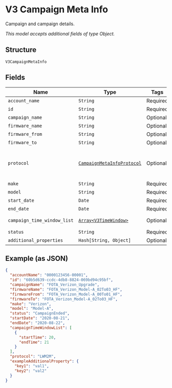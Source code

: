 
# V3 Campaign Meta Info

Campaign and campaign details.

*This model accepts additional fields of type Object.*

## Structure

`V3CampaignMetaInfo`

## Fields

| Name | Type | Tags | Description |
|  --- | --- | --- | --- |
| `account_name` | `String` | Required | Account identifier. |
| `id` | `String` | Required | Campaign identifier. |
| `campaign_name` | `String` | Optional | Campaign name. |
| `firmware_name` | `String` | Optional | Firmware name. |
| `firmware_from` | `String` | Optional | Old firmware version. |
| `firmware_to` | `String` | Optional | New software version. |
| `protocol` | [`CampaignMetaInfoProtocol`](../../doc/models/campaign-meta-info-protocol.md) | Optional | Firmware protocol. Valid values include: LWM2M, OMD-DM.<br><br>**Default**: `CampaignMetaInfoProtocol::LW_M2M` |
| `make` | `String` | Required | Device make. |
| `model` | `String` | Required | Device model. |
| `start_date` | `Date` | Required | Campaign start date. |
| `end_date` | `Date` | Required | Campaign end date. |
| `campaign_time_window_list` | [`Array<V3TimeWindow>`](../../doc/models/v3-time-window.md) | Optional | List of allowed campaign time windows. |
| `status` | `String` | Required | Firmware upgrade status. |
| `additional_properties` | `Hash[String, Object]` | Optional | - |

## Example (as JSON)

```json
{
  "accountName": "0000123456-00001",
  "id": "60b5d639-ccdc-4db8-8824-069bd94c95bf",
  "campaignName": "FOTA_Verizon_Upgrade",
  "firmwareName": "FOTA_Verizon_Model-A_02To03_HF",
  "firmwareFrom": "FOTA_Verizon_Model-A_00To01_HF",
  "firmwareTo": "FOTA_Verizon_Model-A_02To03_HF",
  "make": "Verizon",
  "model": "Model-A",
  "status": "CampaignEnded",
  "startDate": "2020-08-21",
  "endDate": "2020-08-22",
  "campaignTimeWindowList": [
    {
      "startTime": 20,
      "endTime": 21
    }
  ],
  "protocol": "LWM2M",
  "exampleAdditionalProperty": {
    "key1": "val1",
    "key2": "val2"
  }
}
```

